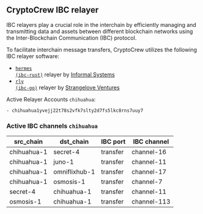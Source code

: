 ## CryptoCrew IBC relayer
IBC relayers play a crucial role in the interchain by efficiently managing and transmitting data and assets between different blockchain networks using the Inter-Blockchain Communication (IBC) protocol.

To facilitate interchain message transfers, CryptoCrew utilizes the following IBC relayer software: 
- <a href="https://github.com/informalsystems/hermes"><code>hermes (ibc-rust)</code></a> relayer by [Informal Systems](https://github.com/informalsystems)
- <a href="https://github.com/cosmos/relayer"><code>rly (ibc-go)</code></a> relayer by [Strangelove Ventures](https://github.com/strangelove-ventures)

Active Relayer Accounts `chihuahua`:
```
- chihuahua1yvejj22t78s2vfk7slty2d7fs5lkc8rns7uuy7
```

### Active IBC channels `chihuahua`
| src_chain | dst_chain | IBC port | IBC channel |
| --------------- | --------------- | ------------ | ------------------- |
| chihuahua-1 | secret-4 | transfer | channel-16 |
| chihuahua-1 | juno-1 | transfer | channel-11 |
| chihuahua-1 | omniflixhub-1 | transfer | channel-17 |
| chihuahua-1 | osmosis-1 | transfer | channel-7 |
| secret-4 | chihuahua-1 | transfer | channel-11 |
| osmosis-1 | chihuahua-1 | transfer | channel-113 |